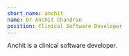 ```yaml
---
short_name: anchit
name: Dr Anchit Chandran
position: Clinical Software Developer
---
```


Anchit is a clinical software developer.
